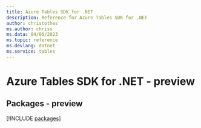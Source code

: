 ```yaml
---
title: Azure Tables SDK for .NET
description: Reference for Azure Tables SDK for .NET
author: christothes
ms.author: chriss
ms.data: 04/06/2023
ms.topic: reference
ms.devlang: dotnet
ms.service: tables
---
```

# Azure Tables SDK for .NET - preview
## Packages - preview
[!INCLUDE [packages](tables-index.md)]